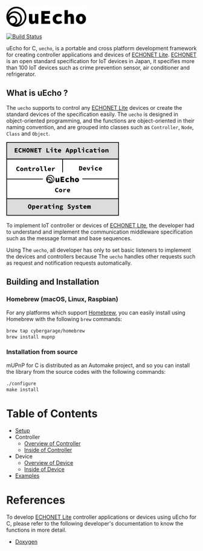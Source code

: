 ![logo](https://raw.githubusercontent.com/cybergarage/uecho/master/doc/img/logo.png)

[![Build Status](https://github.com/cybergarage/uecho/actions/workflows/makefile.yml/badge.svg)](https://github.com/cybergarage/uecho/actions/workflows/makefile.yml)

uEcho for C, `uecho`,  is a portable and cross platform development framework for creating controller applications and devices of [ECHONET Lite][enet]. [ECHONET][enet] is an open standard specification for IoT devices in Japan, it specifies more than 100 IoT devices such as crime prevention sensor, air conditioner and refrigerator.

## What is uEcho ?

The `uecho` supports to control any [ECHONET Lite][enet] devices or create the standard devices of the specification easily. The `uecho` is designed in object-oriented programming, and the functions are object-oriented in their naming convention, and are grouped into classes such as `Controller`, `Node`, `Class` and `Object`.

![framwork](https://raw.githubusercontent.com/cybergarage/uecho/master/doc/img/framework.png)

To implement IoT controller or devices of [ECHONET Lite][enet], the developer had to understand and implement the communication middleware specification such as the message format and base sequences.

Using The `uecho`, all developer has only to set basic listeners to implement the devices and controllers because The `uecho` handles other requests such as request and notification requests automatically.

## Building and Installation

### Homebrew (macOS, Linux, Raspbian)

For any platforms which support [Homebrew](https://brew.sh/), you can easily install using Homebrew with the following `brew` commands:

```
brew tap cybergarage/homebrew
brew install mupnp
```

### Installation from source

mUPnP for C is distributed as an Automake project, and so you can install the library from the source codes with the following commands:

```
./configure
make install
```

# Table of Contents

- [Setup](https://github.com/cybergarage/uecho/blob/master/doc/setup.md)
- Controller
  - [Overview of Controller](https://github.com/cybergarage/uecho/blob/master/doc/controller_overview.md)
  - [Inside of Controller](https://github.com/cybergarage/uecho/blob/master/doc/controller_inside.md)
- Device
  - [Overview of Device](https://github.com/cybergarage/uecho/blob/master/doc/device_overview.md)
  - [Inside of Device](https://github.com/cybergarage/uecho/blob/master/doc/device_inside.md)
- [Examples](https://github.com/cybergarage/uecho/blob/master/doc/examples.md)

# References

To develop [ECHONET Lite][enet] controller applications or devices using uEcho for C, please refer to the following developer's documentation to know the functions in more detail.

* [Doxygen](http://cybergarage.github.io/uecho/)

[enet]:http://echonet.jp/english/
